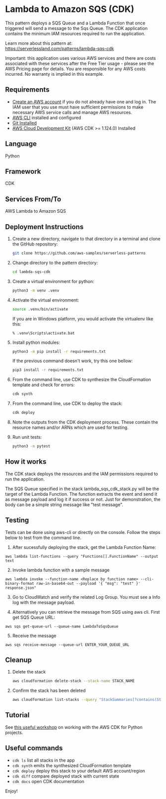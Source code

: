 
# Lambda to Amazon SQS (CDK) 

This pattern deploys a SQS Queue and a Lambda Function that once triggered will send a message to the Sqs Queue.
The CDK application contains the minimum IAM resources required to run the application.

Learn more about this pattern at: https://serverlessland.com/patterns/lambda-sqs-cdk

Important: this application uses various AWS services and there are costs associated with these services after the Free Tier usage - please see the AWS Pricing page for details. You are responsible for any AWS costs incurred. No warranty is implied in this example.

## Requirements

* [Create an AWS account](https://portal.aws.amazon.com/gp/aws/developer/registration/index.html) if you do not already have one and log in. The IAM user that you use must have sufficient permissions to make necessary AWS service calls and manage AWS resources.
* [AWS CLI](https://docs.aws.amazon.com/cli/latest/userguide/install-cliv2.html) installed and configured
* [Git Installed](https://git-scm.com/book/en/v2/Getting-Started-Installing-Git)
* [AWS Cloud Development Kit](https://docs.aws.amazon.com/cdk/latest/guide/getting_started.html) (AWS CDK >= 1.124.0) Installed

## Language
Python

## Framework
CDK

## Services From/To
AWS Lambda to Amazon SQS

## Deployment Instructions

1. Create a new directory, navigate to that directory in a terminal and clone the GitHub repository:
    ```bash 
    git clone https://github.com/aws-samples/serverless-patterns
    ```
1. Change directory to the pattern directory:
    ```bash
    cd lambda-sqs-cdk
    ```
1. Create a virtual environment for python:
    ```bash
    python3 -m venv .venv
    ```
1. Activate the virtual environment:
    ```bash
    source .venv/bin/activate
    ```

   If you are in Windows platform, you would activate the virtualenv like this:

    ```
    % .venv\Scripts\activate.bat
    ```

1. Install python modules:
    ```bash
    python3 -m pip install -r requirements.txt
    ```
   
   If the previous command doesn't work, try this one bellow:
   ```bash
   pip3 install -r requirements.txt
   ```
1. From the command line, use CDK to synthesize the CloudFormation template and check for errors:
    ```bash
    cdk synth
    ```
1. From the command line, use CDK to deploy the stack:
    ```bash
    cdk deploy
    ```
1. Note the outputs from the CDK deployment process. These contain the resource names and/or ARNs which are used for testing.

1. Run unit tests:

    ````bash
    python3 -m pytest
    ````


## How it works

The CDK stack deploys the resources and the IAM permissions required to run the application.

The SQS Queue specified in the stack lambda_sqs_cdk_stack.py will be the target of the Lambda Function. The function extracts the event and send it as message payload and log it if success or not. Just for demonstration, the body can be a simple string message like "test message".


## Testing

Tests can be done using aws-cli or directly on the console. Follow the steps below to test from the command line.

1. After sucessfully deploying the stack, get the Lambda Function Name:

````
aws lambda list-functions --query "Functions[].FunctionName" --output text
````

2. Invoke lambda function with a sample message

````
aws lambda invoke --function-name <Replace by function name> --cli-binary-format raw-in-base64-out --payload '{ "msg": "test" }' response.json"
````

3. Go to CloudWatch and verify the related Log Group. You must see a Info log with the message payload.

4. Alternatively you can retrieve the message from SQS using aws cli. First get SQS Queue URL:
````
aws sqs get-queue-url --queue-name LambdaToSqsQueue
````

5. Receive the message
````
aws sqs receive-message --queue-url ENTER_YOUR_QUEUE_URL
````


## Cleanup

1. Delete the stack
    ```bash
    aws cloudformation delete-stack --stack-name STACK_NAME
    ```
1. Confirm the stack has been deleted
    ```bash
    aws cloudformation list-stacks --query "StackSummaries[?contains(StackName,'STACK_NAME')].StackStatus"
    ```



## Tutorial
See [this useful workshop](https://cdkworkshop.com/30-python.html) on working with the AWS CDK for Python projects.

## Useful commands

* `cdk ls`          list all stacks in the app
* `cdk synth`       emits the synthesized CloudFormation template
* `cdk deploy`      deploy this stack to your default AWS account/region
* `cdk diff`        compare deployed stack with current state
* `cdk docs`        open CDK documentation


Enjoy!
